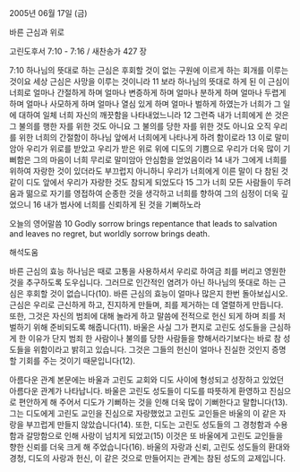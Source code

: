 2005년 06월 17일 (금)

바른 근심과 위로



고린도후서 7:10 - 7:16 / 새찬송가 427 장


7:10 하나님의 뜻대로 하는 근심은 후회할 것이 없는 구원에 이르게 하는 회개를 이루는 것이요 세상 근심은 사망을 이루는 것이니라 11 보라 하나님의 뜻대로 하게 된 이 근심이 너희로 얼마나 간절하게 하며 얼마나 변증하게 하며 얼마나 분하게 하며 얼마나 두렵게 하며 얼마나 사모하게 하며 얼마나 열심 있게 하며 얼마나 벌하게 하였는가 너희가 그 일에 대하여 일체 너희 자신의 깨끗함을 나타내었느니라 12 그런즉 내가 너희에게 쓴 것은 그 불의를 행한 자를 위한 것도 아니요 그 불의를 당한 자를 위한 것도 아니요 오직 우리를 위한 너희의 간절함이 하나님 앞에서 너희에게 나타나게 하려 함이로라 13 이로 말미암아 우리가 위로를 받았고 우리가 받은 위로 위에 디도의 기쁨으로 우리가 더욱 많이 기뻐함은 그의 마음이 너희 무리로 말미암아 안심함을 얻었음이라 14 내가 그에게 너희를 위하여 자랑한 것이 있더라도 부끄럽지 아니하니 우리가 너희에게 이른 말이 다 참된 것 같이 디도 앞에서 우리가 자랑한 것도 참되게 되었도다 15 그가 너희 모든 사람들이 두려움과 떪으로 자기를 영접하여 순종한 것을 생각하고 너희를 향하여 그의 심정이 더욱 깊었으니 16 내가 범사에 너희를 신뢰하게 된 것을 기뻐하노라 

오늘의 영어말씀 
10 Godly sorrow brings repentance that leads to salvation and leaves no regret, but worldly sorrow brings death.

해석도움





바른 근심의 효능 
하나님은 때로 고통을 사용하셔서 우리로 하여금 죄를 버리고 영원한 것을 추구하도록 도우십니다. 그러므로 인간적인 염려가 아닌 하나님의 뜻대로 하는 근심은 후회할 것이 없습니다(10). 바른 근심의 효능이 얼마나 많은지 한번 돌아보십시오. 근심은 우리로 근신하게 하고, 진지하게 만들며, 죄를 제거하는 데 열렬하게 만듭니다. 또한, 그것은 자신의 범죄에 대해 놀라게 하고 말씀에 전적으로 헌신 되게 하며 죄를 처벌하기 위해 준비되도록 해줍니다(11). 바울은 사실 그가 편지로 고린도 성도들을 근심하게 한 이유가 단지 범죄 한 사람이나 불의를 당한 사람들을 향해서라기보다는 바로 참 성도들을 위함이라고 밝히고 있습니다. 그것은 그들의 헌신이 얼마나 진실한 것인지 증명할 기회를 주는 것이기 때문입니다(12). 

아름다운 관계 
본문에는 바울과 고린도 교회와 디도 사이에 형성되고 성장하고 있었던 아름다운 관계가 나타납니다. 바울은 고린도 성도들이 디도를 따뜻하게 환영하고 진심으로 편안하게 해 주어서 디도가 기뻐하는 것을 인해 더욱 많이 기뻐한다고 말합니다(13). 그는 디도에게 고린도 교인을 진심으로 자랑했었고 고린도 교인들은 바울의 이 같은 자랑을 부끄럽게 만들지 않았습니다(14). 또한, 디도는 고린도 성도들의 그 경청함과 수용함과 갈망함으로 인해 사랑이 넘치게 되었고(15) 이것은 또 바울에게 고린도 교인들을 향한 신뢰를 더욱 크게 해 주었습니다(16). 바울의 자랑과 신뢰, 고린도 성도들의 환대와 경청, 디도의 사랑과 헌신, 이 같은 것으로 만들어지는 관계는 참된 성도의 교제입니다.